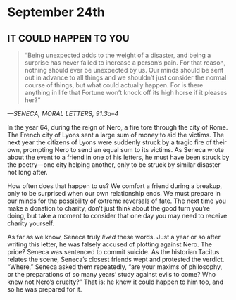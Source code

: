 # September 24th
## IT COULD HAPPEN TO YOU

> “Being unexpected adds to the weight of a disaster, and being a surprise has never failed to increase a person’s pain. For that reason, nothing should ever be unexpected by us. Our minds should be sent out in advance to all things and we shouldn’t just consider the normal course of things, but what could actually happen. For is there anything in life that Fortune won’t knock off its high horse if it pleases her?”

*—SENECA, MORAL LETTERS, 91.3a–4*

In the year 64, during the reign of Nero, a fire tore through the city of Rome. The French city of Lyons sent a large sum of money to aid the victims. The next year the citizens of Lyons were suddenly struck by a tragic fire of their own, prompting Nero to send an equal sum to its victims. As Seneca wrote about the event to a friend in one of his letters, he must have been struck by the poetry—one city helping another, only to be struck by similar disaster not long after.

How often does that happen to us? We comfort a friend during a breakup, only to be surprised when our own relationship ends. We must prepare in our minds for the possibility of extreme reversals of fate. The next time you make a donation to charity, don’t just think about the good turn you’re doing, but take a moment to consider that one day you may need to receive charity yourself.

As far as we know, Seneca truly *lived* these words. Just a year or so after writing this letter, he was falsely accused of plotting against Nero. The price? Seneca was sentenced to commit suicide. As the historian Tacitus relates the scene, Seneca’s closest friends wept and protested the verdict. “Where,” Seneca asked them repeatedly, “are your maxims of philosophy, or the preparations of so many years’ study against evils to come? Who knew not Nero’s cruelty?” That is: he knew it could happen to him too, and so he was prepared for it.

